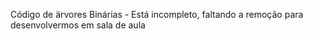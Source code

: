 Código de ärvores Binárias - Está incompleto, faltando a remoção para desenvolvermos em sala de aula
